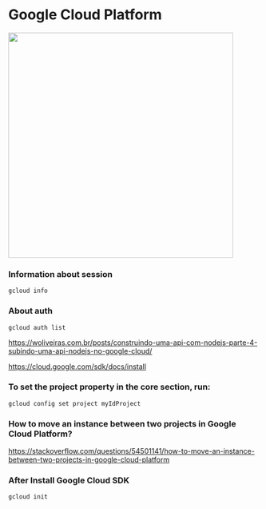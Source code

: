 # Google Cloud Platform

<img src="https://images.techhive.com/images/article/2014/08/google-cloud-platform-100371436-large.idge.png" width="450px">

### Information about session
```
gcloud info
```

### About auth
```
gcloud auth list
```

https://woliveiras.com.br/posts/construindo-uma-api-com-nodejs-parte-4-subindo-uma-api-nodejs-no-google-cloud/

https://cloud.google.com/sdk/docs/install

### To set the project property in the core section, run:
```
gcloud config set project myIdProject
```

### How to move an instance between two projects in Google Cloud Platform?
https://stackoverflow.com/questions/54501141/how-to-move-an-instance-between-two-projects-in-google-cloud-platform


### After Install Google Cloud SDK
```
gcloud init
```

